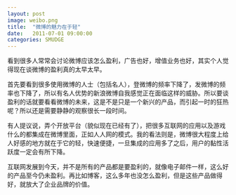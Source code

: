 ```yaml
---
layout: post
image: weibo.png
title:  "微博的魅力在于轻"
date:   2011-07-01 09:00:00
categories: SMUDGE
---
```



看到很多人常常会讨论微博应该怎么盈利，广告也好，增值业务也好，其实个人觉得现在谈微博的盈利真的太早太早。



首先要看到很多使用微博的人士（包括名人），登微博的频率下降了，发微博的频率也下降了，所以有名人优势的新浪微博自我感觉正在面临这样的威胁。所以要谈盈利的话就要看看微博的未来，这是不是只是一个新兴的产品，而引起一时的狂热呢？所以还是需要静静的观察很长一段时间。



有人提议说，弄个开放平台（貌似现在已经有了），把很多互联网的应用以及游戏什么的都集成在微博里面，正如人人网的模式。我的看法则是，微博很大程度上给人好感的地方就在于它的轻，快速便捷，一旦集成的应用多了之后，用户的黏性活跃度一定会有所下降。



互联网发展到今天，并不是所有的产品都是要盈利的，就像电子邮件一样，这么好的产品至今仍未盈利。再比如博客，这么多年也没怎么盈利，但是这些产品做得好，就放大了企业品牌的价值。